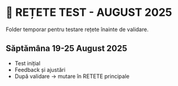 # 🧪 REȚETE TEST - AUGUST 2025

Folder temporar pentru testare rețete înainte de validare.

## Săptămâna 19-25 August 2025
- Test inițial
- Feedback și ajustări
- După validare → mutare în RETETE principale
